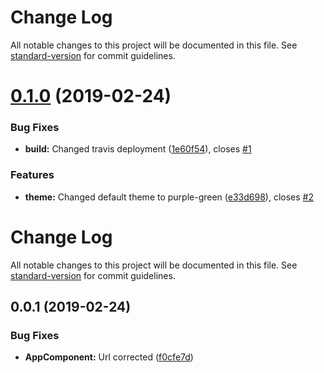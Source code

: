 # Change Log

All notable changes to this project will be documented in this file. See [standard-version](https://github.com/conventional-changelog/standard-version) for commit guidelines.

# [0.1.0](https://github.com/ashishsingh4u/sing-bus/compare/v0.0.1...v0.1.0) (2019-02-24)


### Bug Fixes

* **build:** Changed travis deployment ([1e60f54](https://github.com/ashishsingh4u/sing-bus/commit/1e60f54)), closes [#1](https://github.com/ashishsingh4u/sing-bus/issues/1)


### Features

* **theme:** Changed default theme to purple-green ([e33d698](https://github.com/ashishsingh4u/sing-bus/commit/e33d698)), closes [#2](https://github.com/ashishsingh4u/sing-bus/issues/2)



# Change Log

All notable changes to this project will be documented in this file. See [standard-version](https://github.com/conventional-changelog/standard-version) for commit guidelines.

## 0.0.1 (2019-02-24)


### Bug Fixes

* **AppComponent:** Url corrected ([f0cfe7d](https://github.com/ashishsingh4u/sing-bus/commit/f0cfe7d))
